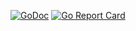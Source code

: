[![GoDoc](https://godoc.org/github.com/jspc/routes?status.svg)](https://godoc.org/github.com/jspc/routes)
[![Go Report Card](https://goreportcard.com/badge/github.com/jspc/routes)](https://goreportcard.com/report/github.com/jspc/routes)
